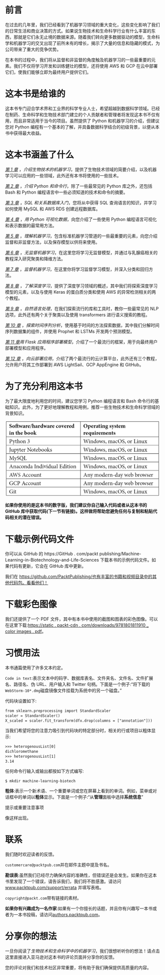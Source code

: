 <title>B17761_Preface_Final_JM_ePub</title> 

# 前言

在过去的几年里，我们已经看到了机器学习领域的重大变化，这些变化影响了我们的日常生活和商业决策的方式。如果说生物技术和生命科学行业有什么丰富的东西，那就是它们永无止境的数据来源。随着我们转向更多数据驱动的模型，生命科学和机器学习的交叉出现了前所未有的增长，揭示了大量的信息和隐藏的模式，为公司带来了重大的竞争优势。

在本书的过程中，我们将从监督和非监督的角度触及机器学习的一些最重要的元素。我们不仅将学习开发和训练健壮的模型，还将使用 AWS 和 GCP 在云中部署它们，使我们能够立即为最终用户提供它们。

# 这本书是给谁的

这本书专门迎合学术界和工业界的科学专业人士，希望超越到数据科学领域。已经在制药、生命科学和生物技术部门建立的个人贡献者和管理者将发现这本书不仅有用，而且非常适用于当今的项目。虽然提供了 Python 和机器学习的介绍，但建议您对 Python 编程有一个基本的了解，并具备数据科学结合的初级背景，以便从本书中获得最大收益。

# 这本书涵盖了什么

[*第 1 章*](B17761_01_Final_JM_ePub.xhtml#_idTextAnchor015) ，*介绍生物技术的机器学习*，提供了生物技术领域的简要介绍，以及机器学习可以应用的一些领域，此外还有本书将使用的一些技术。

[*第 2 章*](B17761_02_Final_JM_ePub.xhtml#_idTextAnchor023) ，*介绍 Python 和命令行*，除了一些最常见的 Python 库之外，还包括 Bash 和 Python 编程语言中一些必须知道的技术和命令的摘要。

[*第 3 章*](B17761_03_Final_JM_ePub.xhtml#_idTextAnchor050) ，*SQL 和关系数据库入门*，您将从中获得 SQL 查询语言的知识，并学习如何使用 MySQL 和 AWS RDS 创建远程数据库。

[*第 4 章*](B17761_04_Final_JM_ePub.xhtml#_idTextAnchor066) ，*用 Python 可视化数据*，向您介绍了一些使用 Python 编程语言可视化和表示数据的最常用方法。

[*第 5 章*](B17761_05_Final_JM_ePub.xhtml#_idTextAnchor082) ，*理解机器学习*，包含标准机器学习管道的一些最重要的元素，向您介绍监督和非监督方法，以及保存模型以供将来使用。

[*第 6 章*](B17761_06_Final_JM_ePub.xhtml#_idTextAnchor092) ，*无监督机器学习*，在这里您将学习无监督模型，并通过与乳腺癌相关的教程深入研究聚类和降维方法。

[*第 7 章*](B17761_07_Final_JM_ePub.xhtml#_idTextAnchor101) ，*监督机器学习*，在这里你将学习监督学习模型，并深入分类和回归方法。

[*第 8 章*](B17761_08_Final_JM_ePub.xhtml#_idTextAnchor113) ，*了解深度学习*，提供了深度学习领域的概述，其中我们将探索深度学习模型的元素，以及与使用 Keras 的蛋白质分类和使用 AWS 的异常检测相关的两个教程。

[*第 9 章*](B17761_09_Final_JM_ePub.xhtml#_idTextAnchor132) ，*自然语言处理*，在我们探索流行的库和工具时，教你一些最常见的 NLP 选项，此外还有两个关于聚类以及使用 transformers 进行语义搜索的教程。

[*第 10 章*](B17761_10_Final_JM_ePub.xhtml#_idTextAnchor144) ，*探索时间序列分析*，使用基于时间的方法探索数据，其中我们分解时间序列数据集的组件，并使用 Prophet 和 LSTMs 开发两个预测模型。

[*第 11 章*](B17761_11_Final_JM_ePub.xhtml#_idTextAnchor154)*用 Flask 应用程序部署模型*，介绍了一个最流行的框架，用于向最终用户部署模型和应用程序。

[*第 12 章*](B17761_12_Final_JM_ePub.xhtml#_idTextAnchor160) ，*向云部署应用*，介绍了两个最流行的云计算平台，此外还有三个教程，允许用户将其工作部署到 AWS LightSail、GCP AppEngine 和 GitHub。

# 为了充分利用这本书

为了最大限度地利用您的时间，建议您学习 Python 编程语言和 Bash 命令行的基础知识。此外，为了更好地理解教程和用例，推荐一些生物技术和生命科学领域的背景知识。

![](img/01.jpg)

**如果你使用的是这本书的数字版，我们建议你自己输入代码或者从这本书的 GitHub 库中获取代码(下一节有链接)。这样做将帮助您避免任何与复制和粘贴代码相关的潜在错误。**

# 下载示例代码文件

你可以从 GitHub 的 https://GitHub . com/packt publishing/Machine-Learning-in-Biotechnology-and-Life-Sciences 下载本书的示例代码文件。如果代码有更新，它会在 GitHub 库中更新。

我们在 https://github.com/PacktPublishing/也有丰富的书籍和视频目录中的其他代码包。看看他们！

# 下载彩色图像

我们还提供了一个 PDF 文件，其中有本书中使用的截图和图表的彩色图像。可以在这里下载:[https://static . packt-cdn . com/downloads/9781801811910 _ color images . pdf](https://static.packt-cdn.com/downloads/9781801811910_ColorImages.pdf)。

# 习惯用法

本书通篇使用了许多文本约定。

`Code in text`:表示文本中的码字、数据库表名、文件夹名、文件名、文件扩展名、路径名、伪 URL、用户输入和 Twitter 句柄。下面是一个例子:“将下载的`WebStorm-10*.dmg`磁盘镜像文件挂载为系统中的另一个磁盘。”

代码块设置如下:

```
from sklearn.preprocessing import StandardScaler
scaler = StandardScaler()
X_scaled = scaler.fit_transform(dfx.drop(columns = ["annotation"]))
```

当我们希望将您的注意力吸引到代码块的特定部分时，相关的行或项目以粗体显示:

```
>>> heterogenousList[0]
dichloromethane
>>> heterogenousList[1]
3.14 
```

任何命令行输入或输出都按如下方式编写:

```
$ mkdir machine-learning-biotech
```

**粗体**:表示一个新术语、一个重要单词或您在屏幕上看到的单词。例如，菜单或对话框中的单词以**粗体**显示。下面是一个例子:“从**管理**面板中选择**系统信息**”

提示或重要注意事项

像这样出现。

# 联系

我们随时欢迎读者的反馈。

`customercare@packtpub.com`并在邮件主题中提及书名。

**勘误表**:虽然我们已经尽力确保内容的准确性，但错误还是会发生。如果你在这本书里发现了一个错误，请告诉我们，我们将不胜感激。请访问 www.packtpub.com/support/errata 并填写表格。

`copyright@packt.com`带有链接的素材。

**如果你有兴趣成为一名作家**:如果有一个你擅长的话题，并且你有兴趣写一本书或者为一本书投稿，请访问[authors.packtpub.com](http://authors.packtpub.com)。

# 分享你的想法

一旦你阅读了*生物技术和生命科学中的机器学习*，我们很想听听你的想法！请点击这里直接进入亚马逊对这本书的评论页面并分享你的反馈。

您的评论对我们和技术社区非常重要，将有助于我们确保提供高质量的内容。